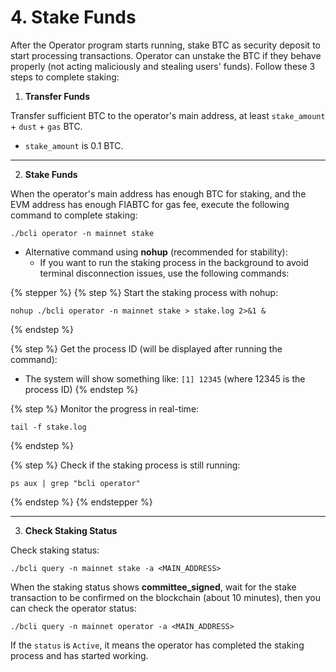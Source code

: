 # 4. Stake Funds

After the Operator program starts running, stake BTC as security deposit to start processing transactions. Operator can unstake the BTC if they behave properly (not acting maliciously and stealing users' funds). Follow these 3 steps to complete staking:



1. **Transfer Funds**

Transfer sufficient BTC to the operator's main address, at least `stake_amount` + `dust` + `gas` BTC.

* `stake_amount` is 0.1 BTC.

***

2. **Stake Funds**

When the operator's main address has enough BTC for staking, and the EVM address has enough FIABTC for gas fee, execute the following command to complete staking:

```
./bcli operator -n mainnet stake
```

* Alternative command using **nohup** (recommended for stability):
  * If you want to run the staking process in the background to avoid terminal disconnection issues, use the following commands:

{% stepper %}
{% step %}
Start the staking process with nohup:

```
nohup ./bcli operator -n mainnet stake > stake.log 2>&1 &
```
{% endstep %}

{% step %}
Get the process ID (will be displayed after running the command):

* The system will show something like: `[1] 12345` (where 12345 is the process ID)
{% endstep %}

{% step %}
Monitor the progress in real-time:

```
tail -f stake.log
```
{% endstep %}

{% step %}
Check if the staking process is still running:

```
ps aux | grep "bcli operator"
```
{% endstep %}
{% endstepper %}

***

3. **Check Staking Status**

Check staking status:

```
./bcli query -n mainnet stake -a <MAIN_ADDRESS>
```

When the staking status shows **committee\_signed**, wait for the stake transaction to be confirmed on the blockchain (about 10 minutes), then you can check the operator status:

```
./bcli query -n mainnet operator -a <MAIN_ADDRESS>
```

If the `status` is `Active`, it means the operator has completed the staking process and has started working.
